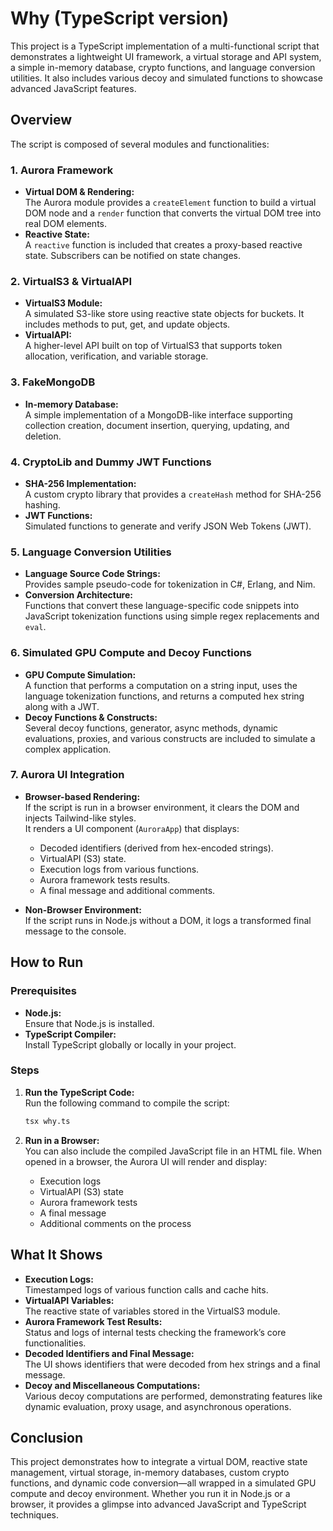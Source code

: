 # Why (TypeScript version)

This project is a TypeScript implementation of a multi-functional script that demonstrates a lightweight UI framework, a virtual storage and API system, a simple in-memory database, crypto functions, and language conversion utilities. It also includes various decoy and simulated functions to showcase advanced JavaScript features.

## Overview

The script is composed of several modules and functionalities:

### 1. Aurora Framework
- **Virtual DOM & Rendering:**  
  The Aurora module provides a `createElement` function to build a virtual DOM node and a `render` function that converts the virtual DOM tree into real DOM elements.
- **Reactive State:**  
  A `reactive` function is included that creates a proxy-based reactive state. Subscribers can be notified on state changes.

### 2. VirtualS3 & VirtualAPI
- **VirtualS3 Module:**  
  A simulated S3-like store using reactive state objects for buckets. It includes methods to put, get, and update objects.
- **VirtualAPI:**  
  A higher-level API built on top of VirtualS3 that supports token allocation, verification, and variable storage.

### 3. FakeMongoDB
- **In-memory Database:**  
  A simple implementation of a MongoDB-like interface supporting collection creation, document insertion, querying, updating, and deletion.

### 4. CryptoLib and Dummy JWT Functions
- **SHA-256 Implementation:**  
  A custom crypto library that provides a `createHash` method for SHA-256 hashing.
- **JWT Functions:**  
  Simulated functions to generate and verify JSON Web Tokens (JWT).

### 5. Language Conversion Utilities
- **Language Source Code Strings:**  
  Provides sample pseudo-code for tokenization in C#, Erlang, and Nim.
- **Conversion Architecture:**  
  Functions that convert these language-specific code snippets into JavaScript tokenization functions using simple regex replacements and `eval`.

### 6. Simulated GPU Compute and Decoy Functions
- **GPU Compute Simulation:**  
  A function that performs a computation on a string input, uses the language tokenization functions, and returns a computed hex string along with a JWT.
- **Decoy Functions & Constructs:**  
  Several decoy functions, generator, async methods, dynamic evaluations, proxies, and various constructs are included to simulate a complex application.

### 7. Aurora UI Integration
- **Browser-based Rendering:**  
  If the script is run in a browser environment, it clears the DOM and injects Tailwind-like styles.  
  It renders a UI component (`AuroraApp`) that displays:
  - Decoded identifiers (derived from hex-encoded strings).
  - VirtualAPI (S3) state.
  - Execution logs from various functions.
  - Aurora framework tests results.
  - A final message and additional comments.
  
- **Non-Browser Environment:**  
  If the script runs in Node.js without a DOM, it logs a transformed final message to the console.

## How to Run

### Prerequisites
- **Node.js:**  
  Ensure that Node.js is installed.
- **TypeScript Compiler:**  
  Install TypeScript globally or locally in your project.

### Steps
1. **Run the TypeScript Code:**  
   Run the following command to compile the script:
   ```bash
   tsx why.ts
   ```

2. **Run in a Browser:**  
   You can also include the compiled JavaScript file in an HTML file. When opened in a browser, the Aurora UI will render and display:
   - Execution logs
   - VirtualAPI (S3) state
   - Aurora framework tests
   - A final message
   - Additional comments on the process

## What It Shows
- **Execution Logs:**  
  Timestamped logs of various function calls and cache hits.
- **VirtualAPI Variables:**  
  The reactive state of variables stored in the VirtualS3 module.
- **Aurora Framework Test Results:**  
  Status and logs of internal tests checking the framework’s core functionalities.
- **Decoded Identifiers and Final Message:**  
  The UI shows identifiers that were decoded from hex strings and a final message.
- **Decoy and Miscellaneous Computations:**  
  Various decoy computations are performed, demonstrating features like dynamic evaluation, proxy usage, and asynchronous operations.

## Conclusion

This project demonstrates how to integrate a virtual DOM, reactive state management, virtual storage, in-memory databases, custom crypto functions, and dynamic code conversion—all wrapped in a simulated GPU compute and decoy environment. Whether you run it in Node.js or a browser, it provides a glimpse into advanced JavaScript and TypeScript techniques.
